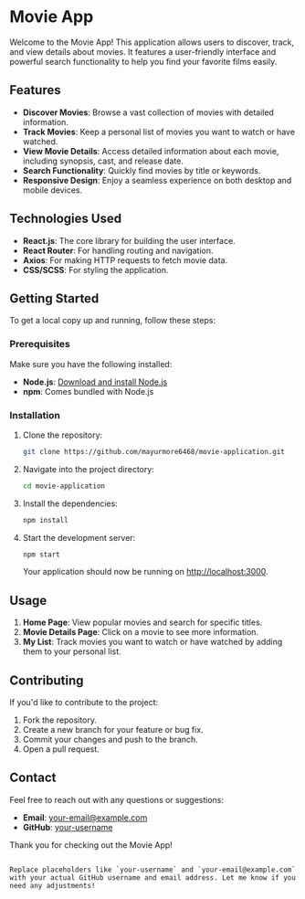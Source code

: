 # Movie App

Welcome to the Movie App! This application allows users to discover, track, and view details about movies. It features a user-friendly interface and powerful search functionality to help you find your favorite films easily.

## Features

- **Discover Movies**: Browse a vast collection of movies with detailed information.
- **Track Movies**: Keep a personal list of movies you want to watch or have watched.
- **View Movie Details**: Access detailed information about each movie, including synopsis, cast, and release date.
- **Search Functionality**: Quickly find movies by title or keywords.
- **Responsive Design**: Enjoy a seamless experience on both desktop and mobile devices.

## Technologies Used

- **React.js**: The core library for building the user interface.
- **React Router**: For handling routing and navigation.
- **Axios**: For making HTTP requests to fetch movie data.
- **CSS/SCSS**: For styling the application.

## Getting Started

To get a local copy up and running, follow these steps:

### Prerequisites

Make sure you have the following installed:

- **Node.js**: [Download and install Node.js](https://nodejs.org/)
- **npm**: Comes bundled with Node.js

### Installation

1. Clone the repository:

   ```bash
   git clone https://github.com/mayurmore6468/movie-application.git
   ```

2. Navigate into the project directory:

   ```bash
   cd movie-application
   ```

3. Install the dependencies:

   ```bash
   npm install
   ```

4. Start the development server:

   ```bash
   npm start
   ```

   Your application should now be running on [http://localhost:3000](http://localhost:3000).

## Usage

1. **Home Page**: View popular movies and search for specific titles.
2. **Movie Details Page**: Click on a movie to see more information.
3. **My List**: Track movies you want to watch or have watched by adding them to your personal list.

## Contributing

If you'd like to contribute to the project:

1. Fork the repository.
2. Create a new branch for your feature or bug fix.
3. Commit your changes and push to the branch.
4. Open a pull request.


## Contact

Feel free to reach out with any questions or suggestions:

- **Email**: your-email@example.com
- **GitHub**: [your-username](https://github.com/your-username)

Thank you for checking out the Movie App!
```

Replace placeholders like `your-username` and `your-email@example.com` with your actual GitHub username and email address. Let me know if you need any adjustments!
